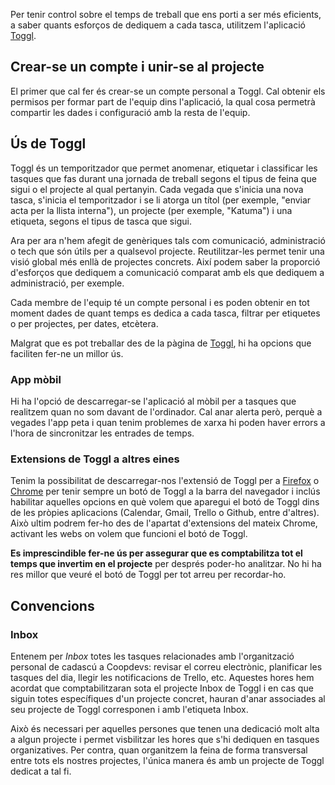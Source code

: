 Per tenir control sobre el temps de treball que ens porti a ser més eficients, a saber quants esforços de dediquem a cada tasca, utilitzem l'aplicació [Toggl](www.toggl.com).

## Crear-se un compte i unir-se al projecte

El primer que cal fer és crear-se un compte personal a Toggl. Cal obtenir els permisos per formar part de l'equip dins l'aplicació, la qual cosa permetrà compartir les dades i configuració amb la resta de l'equip.

## Ús de Toggl

   Toggl és un temporitzador que permet anomenar, etiquetar i classificar les tasques que fas durant una jornada de treball segons el tipus de feina que sigui o el projecte al qual pertanyin. Cada vegada que s'inicia una nova tasca, s'inicia el temporitzador i se li atorga un títol (per exemple, "enviar acta per la llista interna"), un projecte (per exemple, "Katuma") i una etiqueta, segons el tipus de tasca que sigui.

Ara per ara n'hem afegit de genèriques tals com comunicació, administració o tech que són útils per a qualsevol projecte. Reutilitzar-les permet tenir una visió global més enllà de projectes concrets. Així podem saber la proporció d'esforços que dediquem a comunicació comparat amb els que dediquem a administració, per exemple.

Cada membre de l'equip té un compte personal i es poden obtenir en tot moment dades de quant temps es dedica a cada tasca, filtrar per etiquetes o per projectes, per dates, etcètera.

Malgrat que es pot treballar des de la pàgina de [Toggl](www.toggl.com), hi ha opcions que faciliten fer-ne un millor ús.

### App mòbil
Hi ha l'opció de descarregar-se l'aplicació al mòbil per a tasques que realitzem quan no som davant de l'ordinador. Cal anar alerta però, perquè a vegades l'app peta i quan tenim problemes de xarxa hi poden haver errors a l'hora de sincronitzar les entrades de temps.

### Extensions de Toggl a altres eines
Tenim la possibilitat de descarregar-nos l'extensió de Toggl per a [Firefox](https://addons.mozilla.org/en-US/firefox/addon/toggl-button-time-tracker/) o [Chrome](https://chrome.google.com/webstore/detail/toggl-button-productivity/oejgccbfbmkkpaidnkphaiaecficdnfn) per tenir sempre un botó de Toggl a la barra del navegador i inclús habilitar aquelles opcions en què volem que aparegui el botó de Toggl dins de les pròpies aplicacions (Calendar, Gmail, Trello o Github, entre d'altres). Això ultim podrem fer-ho des de l'apartat d'extensions del mateix Chrome, activant les webs on volem que funcioni el botó de Toggl.

**Es imprescindible fer-ne ús per assegurar que es comptabilitza tot el temps que invertim en el projecte** per després poder-ho analitzar. No hi ha res millor que veuré el botó de Toggl per tot arreu per recordar-ho.

## Convencions

### Inbox

Entenem per *Inbox* totes les tasques relacionades amb l'organització personal de cadascú a Coopdevs: revisar el correu electrònic, planificar les tasques del dia, llegir les notificacions de Trello, etc. Aquestes hores hem acordat que comptabilitzaran sota el projecte Inbox de Toggl i en cas que siguin totes específiques d'un projecte concret, hauran d'anar associades al seu projecte de Toggl corresponen i amb l'etiqueta Inbox.

Això és necessari per aquelles persones que tenen una dedicació molt alta a algun projecte i permet visbilitzar les hores que s'hi dediquen en tasques organizatives. Per contra, quan organitzem la feina de forma transversal entre tots els nostres projectes, l'única manera és amb un projecte de Toggl dedicat a tal fi.
